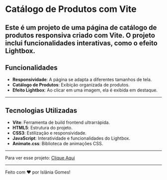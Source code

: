 # Catálogo de Produtos com Vite

Este é um projeto de uma **página de catálogo de produtos responsiva** criado com **Vite**. O projeto inclui funcionalidades interativas, como o **efeito Lightbox**.
---

## Funcionalidades
- **Responsividade**: A página se adapta a diferentes tamanhos de tela.
- **Catálogo de Produtos**: Exibição organizada de produtos.
- **Efeito Lightbox**: Ao clicar em uma imagem, ela é exibida em destaque.

---

## Tecnologias Utilizadas
- **Vite**: Ferramenta de build frontend ultrarrápida.
- **HTML5**: Estrutura do projeto.
- **CSS3**: Estilização e responsividade.
- **JavaScript**: Interatividade e funcionalidades do Lightbox.
- **Animate.css**: Biblioteca de animações CSS.
---

Para ver esse projeto:
[Clique Aqui](https://islaniagomes.github.io/store/)

---

Feito com ❤️ por Islânia Gomes!

